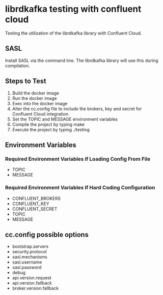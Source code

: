 # librdkafka testing with confluent cloud
Testing the utilization of the librdkafka library with Confluent Cloud.

## SASL
Install SASL via the command line. The librdkafka library will use this during compilation.

## Steps to Test
1) Build the docker image
2) Run the docker image
3) Exec into the docker image
4) Alter the cc.config file to include the brokers, key and secret for Confluent Cloud integration
5) Set the TOPIC and MESSAGE environment variables
6) Compile the project by typing make
7) Execute the project by typing ./testing

## Environment Variables
### Required Environment Variables If Loading Config From File
- TOPIC
- MESSAGE

### Required Environment Variables If Hard Coding Configuration
- CONFLUENT_BROKERS
- CONFLUENT_KEY
- CONFLUENT_SECRET
- TOPIC
- MESSAGE

## cc.config possible options
- bootstrap.servers
- security.protocol
- sasl.mechanisms
- sasl.username
- sasl.password
- debug
- api.version.request
- api.version.fallback
- broker.version.fallback
